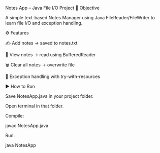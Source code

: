 Notes App – Java File I/O Project
📌 Objective

A simple text-based Notes Manager using Java FileReader/FileWriter to learn file I/O and exception handling.

⚙️ Features

✍ Add notes → saved to notes.txt

📒 View notes → read using BufferedReader

🗑 Clear all notes → overwrite file

🔐 Exception handling with try-with-resources

▶️ How to Run

Save NotesApp.java in your project folder.

Open terminal in that folder.

Compile:

javac NotesApp.java


Run:

java NotesApp
